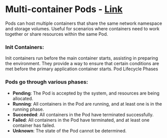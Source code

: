 # Multi-container Pods - [Link](https://www.mirantis.com/blog/multi-container-pods-and-container-communication-in-kubernetes/)

Pods can host multiple containers that share the same network namespace and storage volumes.
Useful for scenarios where containers need to work together or share resources within the same Pod.

### Init Containers:

Init containers run before the main container starts, assisting in preparing the environment.
They provide a way to ensure that certain conditions are met before the primary application container starts.
Pod Lifecycle Phases

### Pods go through various phases:

- **Pending**: The Pod is accepted by the system, and resources are being allocated.
- **Running**: All containers in the Pod are running, and at least one is in the running phase.
- **Succeeded**: All containers in the Pod have terminated successfully.
- **Failed**: All containers in the Pod have terminated, and at least one container has failed.
- **Unknown**: The state of the Pod cannot be determined.
